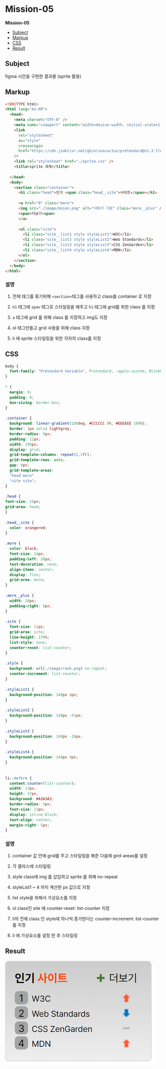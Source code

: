 # Mission-05

**Mission-05**

- [Subject](#subject)
- [Markup](#markup)
- [CSS](#CSS)
- [Result](#result)


## Subject

figma 시안을 구현한 결과물 (sprite 활용)




## Markup

```html
<!DOCTYPE html>
<html lang="ko-KR">
  <head>
    <meta charset="UTF-8" />
    <meta name="viewport" content="width=device-width, initial-scale=1.0" />
    <link
      rel="stylesheet"
      as="style"
      crossorigin
      href="https://cdn.jsdelivr.net/gh/orioncactus/pretendard@v1.3.7/dist/web/static/pretendard.css"
    />
    <link rel="stylesheet" href="./sprite.css" />
    <title>sprite 과제</title>

  </head>
  <body>
    <section class="container">
      <h1 class="head">인기 <span class="head__site">사이트</span></h1>

      <a href="0" class="more">
      <img src="./image/Union.png" alt="더하기 기호" class="more__plus" />
      <span>더보기<span>
      </a>

      <ol class="site">
        <li class="site__list1 style styleList1">W3C</li>
        <li class="site__list2 style styleList2">Web Standards</li>
        <li class="site__list3 style styleList3">CSS ZenGarden</li>
        <li class="site__list4 style styleList4">MDN</li>
      </ol>
    </section>
  </body>
</html>

```


### 설명

1. 전체 태그를 묶기위해 `<section>`태그를 사용하고 class를 container 로 지정

2. `h1` 태그에 `span` 태그로 스타일링을 해주고 `h1` 태그에 grid를 위한 class 를 지정

3. `a` 태그에 grid 를 위해 class 를 지정하고 img도 지정

4. ol 태그만들고 grid 사용을 위해 class 지정

5. li 에 sprite 스타일링을 위한 각자의 class를 지정


## CSS

```CSS
body {
  font-family: "Pretendard Variable", Pretendard, -apple-system, BlinkMacSystemFont, system-ui, Roboto, "Helvetica Neue", "Segoe UI", "Apple SD Gothic Neo", "Noto Sans KR", "Malgun Gothic", "Apple Color Emoji", "Segoe UI Emoji", "Segoe UI Symbol", sans-serif;
}

* {
  margin: 0;
  padding: 0;
  box-sizing: border-box;
}

.container {
  background: linear-gradient(180deg, #CCCCCC 0%, #EEEEEE 100%);
  border: 1px solid lightgrey;
  border-radius: 5px;
  padding: 12px;
  width: 190px;
  display: grid;
  grid-template-columns: repeat(2,1fr);
  grid-template-rows: auto;
  gap: 8px;
  grid-template-areas: 
  "head more"
  "site site";
}

.head {         
font-size: 15px;
grid-area: head;
}

.head__site {
  color: orangered;
}

.more {                     
  color: black;
  font-size: 14px;
  padding-left: 20px;
  text-decoration: none;
  align-items: center;
  display: flex;
  grid-area: more;
}

.more__plus {
  width: 16px;
  padding-right: 6px;
}

.site {
  font-size: 11px;
  grid-area: site;
  line-height: 170%;
  list-style: none;
  counter-reset: list-counter;
}

.style {
  background: url(./image/rank.png) no-repeat;
  counter-increment: list-counter;
}

.styleList1 {
  background-position: 140px 4px;
}

.styleList2 {
  background-position: 140px -41px;
}

.styleList3 {
  background-position: 140px -18px;
}

.styleList4 {
  background-position: 140px 4px;
}


li::before {
  content:counter(list-counter);
  width: 17px;
  height: 17px;
  background: #A3A3A3;
  border-radius: 5px;
  font-size: 13px;
  display: inline-block;
  text-align: center;
  margin-right: 5px;
}

```

### 설명

1. container 값 안에 grid를 주고 스타일링을 해준 다음에 gird-areas를 설정

2. 각 클라스에 스타일링

3. style class에 img 를 삽입하고 sprite 를 위해 no-repeat

4. styleList1 ~ 4 까지 계산한 px 값으로 지정

5. list style을 위해서 가상요소를 지정

6. ol class인 site 에 counter-reset: list-counter 지정

7. li의 전체 class 인 style에 하나씩 증가한다는 counter-increment: list-counter를 지정

8. li 에 가상요소를 설정 한 후 스타일링

## Result


![결과](./image/capture.PNG)

